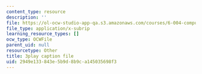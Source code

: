 ```yaml
---
content_type: resource
description: ''
file: https://ol-ocw-studio-app-qa.s3.amazonaws.com/courses/6-004-computation-structures-spring-2017/2949e133843e5b9d8b9ca145035698f3_781P9Ixmi0g.vtt
file_type: application/x-subrip
learning_resource_types: []
ocw_type: OCWFile
parent_uid: null
resourcetype: Other
title: 3play caption file
uid: 2949e133-843e-5b9d-8b9c-a145035698f3
---
```

